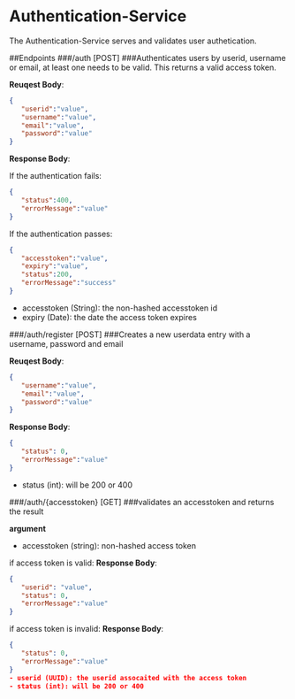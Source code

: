 # Authentication-Service
The Authentication-Service serves and validates user authetication.

##Endpoints
###/auth [POST]
###Authenticates users by userid, username or email, at least one needs to be valid. This returns a valid access token.

**Reuqest Body**:
```json
{  
   "userid":"value",
   "username":"value",
   "email":"value",
   "password":"value"
}
```

**Response Body**:
 
 If the authentication fails:
```json
{  
   "status":400,
   "errorMessage":"value"
}
```
 
 If the authentication passes:
```json
{  
   "accesstoken":"value",
   "expiry":"value",
   "status":200,
   "errorMessage":"success"
}
```
- accesstoken (String): the non-hashed accesstoken id
- expiry (Date): the date the access token expires

###/auth/register [POST]
###Creates a new userdata entry with a username, password and email

**Reuqest Body**:
```json
{  
   "username":"value",
   "email":"value",
   "password":"value"
}
```

**Response Body**:
```json
{  
   "status": 0,
   "errorMessage":"value"
}
```
- status (int): will be 200 or 400

###/auth/{accesstoken} [GET]
###validates an accesstoken and returns the result

**argument**
- accesstoken (string): non-hashed access token

if access token is valid:
**Response Body**:
```json
{  
   "userid": "value",
   "status": 0,
   "errorMessage":"value"
}
```
if access token is invalid:
**Response Body**:
```json
{  
   "status": 0,
   "errorMessage":"value"
}
- userid (UUID): the userid assocaited with the access token
- status (int): will be 200 or 400

